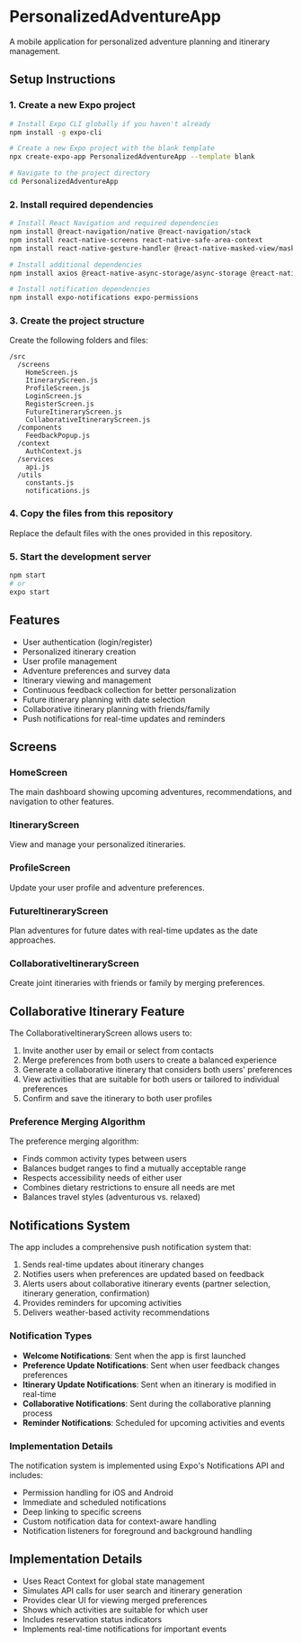 # PersonalizedAdventureApp

A mobile application for personalized adventure planning and itinerary management.

## Setup Instructions

### 1. Create a new Expo project

```bash
# Install Expo CLI globally if you haven't already
npm install -g expo-cli

# Create a new Expo project with the blank template
npx create-expo-app PersonalizedAdventureApp --template blank

# Navigate to the project directory
cd PersonalizedAdventureApp
```

### 2. Install required dependencies

```bash
# Install React Navigation and required dependencies
npm install @react-navigation/native @react-navigation/stack
npm install react-native-screens react-native-safe-area-context
npm install react-native-gesture-handler @react-native-masked-view/masked-view

# Install additional dependencies
npm install axios @react-native-async-storage/async-storage @react-native-community/datetimepicker

# Install notification dependencies
npm install expo-notifications expo-permissions
```

### 3. Create the project structure

Create the following folders and files:
```
/src
  /screens
    HomeScreen.js
    ItineraryScreen.js
    ProfileScreen.js
    LoginScreen.js
    RegisterScreen.js
    FutureItineraryScreen.js
    CollaborativeItineraryScreen.js
  /components
    FeedbackPopup.js
  /context
    AuthContext.js
  /services
    api.js
  /utils
    constants.js
    notifications.js
```

### 4. Copy the files from this repository

Replace the default files with the ones provided in this repository.

### 5. Start the development server

```bash
npm start
# or
expo start
```

## Features

- User authentication (login/register)
- Personalized itinerary creation
- User profile management
- Adventure preferences and survey data
- Itinerary viewing and management
- Continuous feedback collection for better personalization
- Future itinerary planning with date selection
- Collaborative itinerary planning with friends/family
- Push notifications for real-time updates and reminders

## Screens

### HomeScreen
The main dashboard showing upcoming adventures, recommendations, and navigation to other features.

### ItineraryScreen
View and manage your personalized itineraries.

### ProfileScreen
Update your user profile and adventure preferences.

### FutureItineraryScreen
Plan adventures for future dates with real-time updates as the date approaches.

### CollaborativeItineraryScreen
Create joint itineraries with friends or family by merging preferences.

## Collaborative Itinerary Feature

The CollaborativeItineraryScreen allows users to:

1. Invite another user by email or select from contacts
2. Merge preferences from both users to create a balanced experience
3. Generate a collaborative itinerary that considers both users' preferences
4. View activities that are suitable for both users or tailored to individual preferences
5. Confirm and save the itinerary to both user profiles

### Preference Merging Algorithm

The preference merging algorithm:
- Finds common activity types between users
- Balances budget ranges to find a mutually acceptable range
- Respects accessibility needs of either user
- Combines dietary restrictions to ensure all needs are met
- Balances travel styles (adventurous vs. relaxed)

## Notifications System

The app includes a comprehensive push notification system that:

1. Sends real-time updates about itinerary changes
2. Notifies users when preferences are updated based on feedback
3. Alerts users about collaborative itinerary events (partner selection, itinerary generation, confirmation)
4. Provides reminders for upcoming activities
5. Delivers weather-based activity recommendations

### Notification Types

- **Welcome Notifications**: Sent when the app is first launched
- **Preference Update Notifications**: Sent when user feedback changes preferences
- **Itinerary Update Notifications**: Sent when an itinerary is modified in real-time
- **Collaborative Notifications**: Sent during the collaborative planning process
- **Reminder Notifications**: Scheduled for upcoming activities and events

### Implementation Details

The notification system is implemented using Expo's Notifications API and includes:

- Permission handling for iOS and Android
- Immediate and scheduled notifications
- Deep linking to specific screens
- Custom notification data for context-aware handling
- Notification listeners for foreground and background handling

## Implementation Details

- Uses React Context for global state management
- Simulates API calls for user search and itinerary generation
- Provides clear UI for viewing merged preferences
- Shows which activities are suitable for which user
- Includes reservation status indicators
- Implements real-time notifications for important events